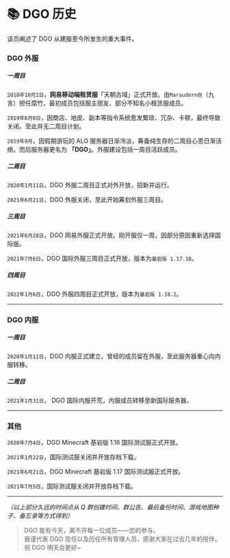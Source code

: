 <!-- information/DGOHistory -->

# 📚 DGO 历史

该页阐述了 DGO 从建服至今所发生的重大事件。

### DGO 外服

##### 一周目

`2018年10月2日`，**网易移动端租赁服**「天朝古域」正式开放。由`Maraudern伤`（九言）担任腐竹，最初成员包括服主朋友、部分不知名小租赁服成员。

`2019年6月8日`，因商店、地皮、副本等指令系统愈发繁琐、冗杂、卡顿，最终导致关闭。至此并无二周目计划。

`2019年9月`，因假期游玩的 ALO 服务器日渐冷淡，筹备纯生存的二周目心思日渐活络。而后服务器更名为 **「DGO」**。外服建设包括一周目活跃成员。

##### 二周目

`2020年1月11日`，DGO 外服二周目正式对外开放，招新并运行。

`2021年6月21日`，DGO 外服关闭，至此开始筹划外服三周目。

##### 三周目

`2021年6月28日`，DGO 网易外服正式开放。刚开服仅一周，因部分原因重新选择国际版。

`2021年7月6日`，DGO 国际外服三周目正式开放，版本为`基岩版 1.17.10`。

##### 四周目

`2022年1月6日`，DGO 外服四周目正式开放，版本为`基岩版 1.18.2`。

---

### DGO 内服

##### 一周目

`2020年1月11日`，DGO 内服正式建立，曾经的成员留在外服，至此服务器重心向内服转移。

##### 二周目

`2021年1月31日`， DGO 国际内服开荒，内服成员转移至新国际服务器。

---

### 其他

`2020年7月4日`，DGO Minecraft 基岩版 1.16 国际测试服正式开放。

`2021年1月22日`，国际测试服关闭并开放存档下载。

`2021年6月21日`，DGO Minecraft 基岩版 1.17 国际测试服正式开放。

`2021年7月5日`，国际测试服关闭并开放存档下载。

---

_（以上部分久远的时间点从 Q 群创建时间、群公告、最后备份时间、游戏地图种子、备忘录等方式得到）_

> DGO 能有今天，离不开每一位成员——您的参与。<br/>
> 我谨代表 DGO 现任以及历任所有管理人员，感谢大家在过去几年的陪伴。祝 DGO 明天会更好~
